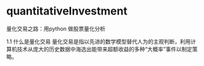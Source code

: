 # quantitativeInvestment

量化交易之路：用python 做股票量化分析

1.1 什么是量化交易
量化交易是指以先进的数学模型替代人为的主观判断，利用计算机技术从庞大的历史数据中海选出能带来超额收益的多种“大概率”事件以制定策略。

